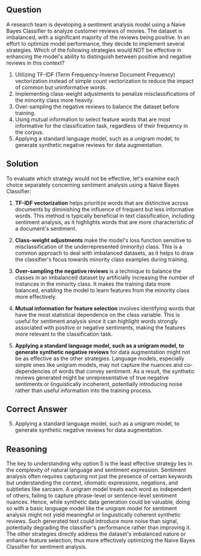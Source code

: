 ## Question
A research team is developing a sentiment analysis model using a Naive Bayes Classifier to analyze customer reviews of movies. The dataset is imbalanced, with a significant majority of the reviews being positive. In an effort to optimize model performance, they decide to implement several strategies. Which of the following strategies would NOT be effective in enhancing the model's ability to distinguish between positive and negative reviews in this context?

1. Utilizing TF-IDF (Term Frequency-Inverse Document Frequency) vectorization instead of simple count vectorization to reduce the impact of common but uninformative words.
2. Implementing class-weight adjustments to penalize misclassifications of the minority class more heavily.
3. Over-sampling the negative reviews to balance the dataset before training.
4. Using mutual information to select feature words that are most informative for the classification task, regardless of their frequency in the corpus.
5. Applying a standard language model, such as a unigram model, to generate synthetic negative reviews for data augmentation.

## Solution

To evaluate which strategy would not be effective, let's examine each choice separately concerning sentiment analysis using a Naive Bayes Classifier:

1. **TF-IDF vectorization** helps prioritize words that are distinctive across documents by diminishing the influence of frequent but less informative words. This method is typically beneficial in text classification, including sentiment analysis, as it highlights words that are more characteristic of a document's sentiment.

2. **Class-weight adjustments** make the model's loss function sensitive to misclassification of the underrepresented (minority) class. This is a common approach to deal with imbalanced datasets, as it helps to draw the classifier's focus towards minority class examples during training.

3. **Over-sampling the negative reviews** is a technique to balance the classes in an imbalanced dataset by artificially increasing the number of instances in the minority class. It makes the training data more balanced, enabling the model to learn features from the minority class more effectively.

4. **Mutual information for feature selection** involves identifying words that have the most statistical dependence on the class variable. This is useful for sentiment analysis since it can highlight words strongly associated with positive or negative sentiments, making the features more relevant to the classification task.

5. **Applying a standard language model, such as a unigram model, to generate synthetic negative reviews** for data augmentation might not be as effective as the other strategies. Language models, especially simple ones like unigram models, may not capture the nuances and co-dependencies of words that convey sentiment. As a result, the synthetic reviews generated might be unrepresentative of true negative sentiments or linguistically incoherent, potentially introducing noise rather than useful information into the training process.

## Correct Answer

5. Applying a standard language model, such as a unigram model, to generate synthetic negative reviews for data augmentation.

## Reasoning

The key to understanding why option 5 is the least effective strategy lies in the complexity of natural language and sentiment expression. Sentiment analysis often requires capturing not just the presence of certain keywords but understanding the context, idiomatic expressions, negations, and subtleties like sarcasm. A unigram model treats each word as independent of others, failing to capture phrase-level or sentence-level sentiment nuances. Hence, while synthetic data generation could be valuable, doing so with a basic language model like the unigram model for sentiment analysis might not yield meaningful or linguistically coherent synthetic reviews. Such generated text could introduce more noise than signal, potentially degrading the classifier's performance rather than improving it. The other strategies directly address the dataset's imbalanced nature or enhance feature selection, thus more effectively optimizing the Naive Bayes Classifier for sentiment analysis.